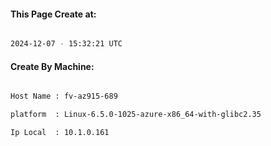 
   
#### This Page Create at:

```bash

2024-12-07 - 15:32:21 UTC

```

#### Create By Machine:

```bash

Host Name : fv-az915-689

platform  : Linux-6.5.0-1025-azure-x86_64-with-glibc2.35

Ip Local  : 10.1.0.161

```

